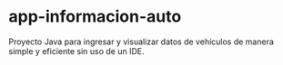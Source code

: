 # app-informacion-auto
Proyecto Java para ingresar y visualizar datos de vehículos de manera simple y eficiente sin uso de un IDE.
